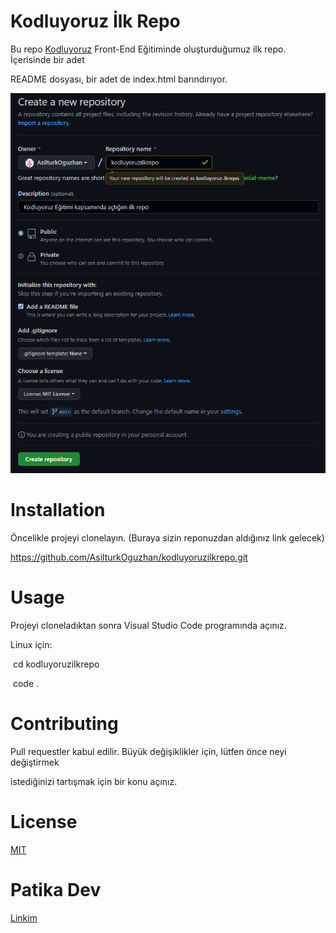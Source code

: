 

# Kodluyoruz İlk Repo

Bu repo [Kodluyoruz](https://www.kodluyoruz.org/) Front-End Eğitiminde oluşturduğumuz ilk repo. İçerisinde bir adet 

README dosyası, bir adet de index.html barındırıyor.

![](https://github.com/AsilturkOguzhan/kodluyoruzilkrepo/blob/85c81aa4b9ab2c3c312884beca198ecc43280adb/img.png)







# Installation

Öncelikle projeyi clonelayın. (Buraya sizin reponuzdan aldığınız link gelecek)



 https://github.com/AsilturkOguzhan/kodluyoruzilkrepo.git



# Usage

Projeyi cloneladıktan sonra Visual Studio Code programında açınız.

Linux için:

​	cd kodluyoruzilkrepo

​	code  .



# Contributing

Pull requestler kabul edilir. Büyük değişiklikler için, lütfen önce neyi değiştirmek 

istediğinizi tartışmak için bir konu açınız.



# License

[MIT](https://github.com/AsilturkOguzhan/kodluyoruzilkrepo/blob/main/LICENSE)


# Patika Dev 
 [Linkim](https://app.patika.dev/oni)




